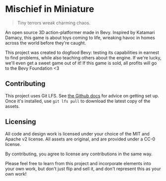 # Mischief in Miniature

> Tiny terrors wreak charming chaos.

An open source 3D action-platformer made in Bevy. Inspired by Katamari Damacy, this game is about toys coming to life, wreaking havoc in homes across the world before they're caught.

This project was created to dogfood Bevy: testing its capabilities in earnest to find problems, while also teaching others about the engine.
If we're lucky, we'll even get a sweet game out of it!
If this game is sold, all profits will go to the Bevy Foundation <3

## Contributing

This project uses Git LFS. See [the Github docs](https://docs.github.com/en/repositories/working-with-files/managing-large-files/installing-git-large-file-storage) for advice on getting set up. Once it's installed, use `git lfs pull` to download the latest copy of the assets.

## Licensing

All code and design work is licensed under your choice of the MIT and Apache v2 license.
All assets are original, and are provided under a CC-0 license.

By contributing, you agree to license any contributions in the same way.

Please feel free to learn from this project and incorporate elements into your own work, but don't just flip and sell it, and don't represent this as your own work!
